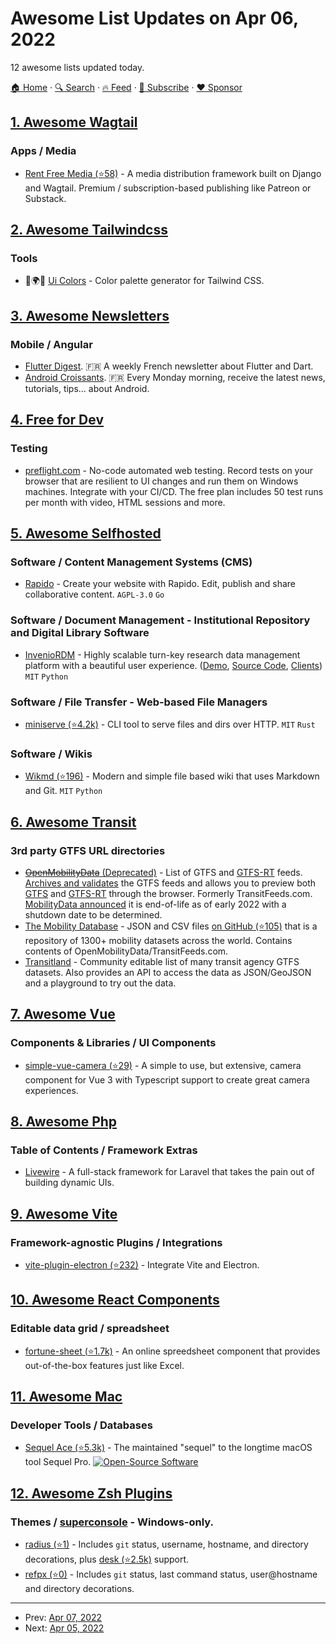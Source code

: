 # Awesome List Updates on Apr 06, 2022

12 awesome lists updated today.

[🏠 Home](/README.md) · [🔍 Search](https://www.trackawesomelist.com/search/) · [🔥 Feed](https://www.trackawesomelist.com/rss.xml) · [📮 Subscribe](https://trackawesomelist.us17.list-manage.com/subscribe?u=d2f0117aa829c83a63ec63c2f&id=36a103854c) · [❤️  Sponsor](https://github.com/sponsors/theowenyoung)



## [1. Awesome Wagtail](/content/springload/awesome-wagtail/README.md)

### Apps / Media

*   [Rent Free Media (⭐58)](https://github.com/RentFreeMedia/rentfreemedia) - A media distribution framework built on Django and Wagtail. Premium / subscription-based publishing like Patreon or Substack.

## [2. Awesome Tailwindcss](/content/aniftyco/awesome-tailwindcss/README.md)

### Tools

*   🎨🌍🔧 [Ui Colors](https://uicolors.app/create) - Color palette generator for Tailwind CSS.

## [3. Awesome Newsletters](/content/zudochkin/awesome-newsletters/README.md)

### Mobile / Angular

*   [Flutter Digest](https://flutter-digest.com/). 🇫🇷 A weekly French newsletter about Flutter and Dart.
*   [Android Croissants](https://android-croissants.com/). 🇫🇷 Every Monday morning, receive the latest news, tutorials, tips… about Android.

## [4. Free for Dev](/content/ripienaar/free-for-dev/README.md)

### Testing

*   [preflight.com](https://preflight.com) - No-code automated web testing. Record tests on your browser that are resilient to UI changes and run them on Windows machines. Integrate with your CI/CD. The free plan includes 50 test runs per month with video, HTML sessions and more.

## [5. Awesome Selfhosted](/content/awesome-selfhosted/awesome-selfhosted/README.md)

### Software / Content Management Systems (CMS)

*   [Rapido](https://framagit.org/InfoLibre/rapido) - Create your website with Rapido. Edit, publish and share collaborative content. `AGPL-3.0` `Go`

### Software / Document Management - Institutional Repository and Digital Library Software

*   [InvenioRDM](https://inveniordm.docs.cern.ch/) - Highly scalable turn-key research data management platform with a beautiful user experience. ([Demo](https://inveniordm.web.cern.ch/), [Source Code](https://github.com/inveniosoftware/), [Clients](https://inveniosoftware.org/products/rdm/)) `MIT` `Python`

### Software / File Transfer - Web-based File Managers

*   [miniserve (⭐4.2k)](https://github.com/svenstaro/miniserve) - CLI tool to serve files and dirs over HTTP. `MIT` `Rust`

### Software / Wikis

*   [Wikmd (⭐196)](https://github.com/Linbreux/wikmd) - Modern and simple file based wiki that uses Markdown and Git. `MIT` `Python`

## [6. Awesome Transit](/content/CUTR-at-USF/awesome-transit/README.md)

### 3rd party GTFS URL directories

*   [~~OpenMobilityData~~ (Deprecated)](https://openmobilitydata.org/) - List of GTFS and [GTFS-RT](https://openmobilitydata.org/search?q=gtfsrt) feeds. [Archives and validates](https://openmobilitydata.org/p/capital-metro/24) the GTFS feeds and allows you to preview both [GTFS](https://openmobilitydata.org/p/capital-metro/24/latest) and [GTFS-RT](https://openmobilitydata.org/p/capital-metro/495) through the browser. Formerly TransitFeeds.com. [MobilityData announced](https://database.mobilitydata.org/#h.u71vp6xgkckf) it is end-of-life as of early 2022 with a shutdown date to be determined.
*   [The Mobility Database](https://database.mobilitydata.org/) - JSON and CSV files [on GitHub (⭐105)](https://github.com/MobilityData/mobility-database-catalogs) that is a repository of 1300+ mobility datasets across the world. Contains contents of OpenMobilityData/TransitFeeds.com.
*   [Transitland](https://transit.land/) - Community editable list of many transit agency GTFS datasets. Also provides an API to access the data as JSON/GeoJSON and a playground to try out the data.

## [7. Awesome Vue](/content/vuejs/awesome-vue/README.md)

### Components & Libraries / UI Components

*   [simple-vue-camera (⭐29)](https://github.com/BastiaanJansen/simple-vue-camera) - A simple to use, but extensive, camera component for Vue 3 with Typescript support to create great camera experiences.

## [8. Awesome Php](/content/ziadoz/awesome-php/README.md)

### Table of Contents / Framework Extras

*   [Livewire](https://laravel-livewire.com/) - A full-stack framework for Laravel that takes the pain out of building dynamic UIs.

## [9. Awesome Vite](/content/vitejs/awesome-vite/README.md)

### Framework-agnostic Plugins / Integrations

*   [vite-plugin-electron (⭐232)](https://github.com/electron-vite/vite-plugin-electron) - Integrate Vite and Electron.

## [10. Awesome React Components](/content/brillout/awesome-react-components/README.md)

### Editable data grid / spreadsheet

*   [fortune-sheet (⭐1.7k)](https://github.com/ruilisi/fortune-sheet) - An online spreedsheet component that provides out-of-the-box features just like Excel.

## [11. Awesome Mac](/content/jaywcjlove/awesome-mac/README.md)

### Developer Tools / Databases

*   [Sequel Ace (⭐5.3k)](https://github.com/Sequel-Ace/Sequel-Ace) - The maintained "sequel" to the longtime macOS tool Sequel Pro. [![Open-Source Software](https://jaywcjlove.github.io/sb/ico/min-oss.svg "Open Source Software")](https://github.com/Sequel-Ace/Sequel-Ace)

## [12. Awesome Zsh Plugins](/content/unixorn/awesome-zsh-plugins/README.md)

### Themes / [superconsole](https://github.com/alexchmykhalo/superconsole)   \- Windows-only.

*   [radius (⭐1)](https://github.com/erikcc02/radius-zsh-theme) - Includes `git` status, username, hostname, and directory decorations, plus [desk (⭐2.5k)](https://github.com/jamesob/desk) support.
*   [refpx (⭐0)](https://github.com/refpx/refpx-zsh-theme) - Includes `git` status, last command status, user\@hostname and directory decorations.

---

- Prev: [Apr 07, 2022](/content/2022/04/07/README.md)
- Next: [Apr 05, 2022](/content/2022/04/05/README.md)